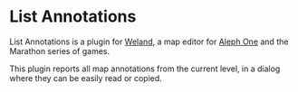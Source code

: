List Annotations
================

List Annotations is a plugin for [Weland](https://www.github.com/treellama/weland), a map editor for [Aleph One](https://github.com/Aleph-One-Marathon/alephone) and the Marathon series of games.

This plugin reports all map annotations from the current level, in a dialog where they can be easily read or copied.
